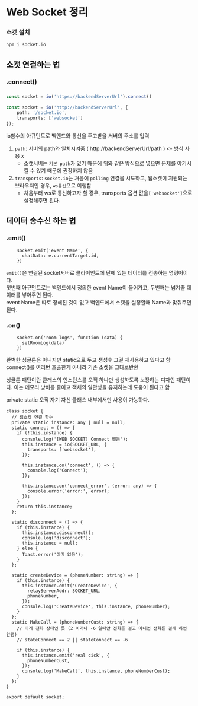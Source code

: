 # Web Socket 정리 

### 소캣 설치
```
npm i socket.io
```

## 소캣 연결하는 법
### .connect()
### 
```ts
const socket = io('https://backendServerUrl').connect()
```
```ts
const socket = io('http://backendServerUrl', { 
    path: '/socket.io', 
    transports: ['websocket']
});
```
io함수의 아규먼트로 백엔드와 통신을 주고받을 서버의 주소를 입력
1. `path`: 서버의 path와 일치시켜줌 ( http://backendServerUrl/path ) <- 방식 사용 x
    - 소캣서버는 `기본 path`가 있기 때문에 위와 같은 방식으로 넣으면 문제를 야기시킬 수 있기 때문에 권장하지 않음
2. `transports`: `socket.io`는 처음에 `polling` 연결을 시도하고, 웹소켓이 지원되는 브라우저인 경우, `ws통신`으로 이행함
   - 처음부터 ws로 통신하고자 할 경우, transports 옵션 값을`['websocket']`으로 설정해주면 된다. 
## 데이터 송수신 하는 법

### .emit()
```tsx
    socket.emit('event Name', {
      chatData: e.currentTarget.id,
    })
``` 
`emit()`은 연결된 socket서버로 클라이언트에 단에 있는 데이터를 전송하는 명령어이다. <br/>
첫번째 아규먼트로는 백엔드에서 정의한 event Name이 들어가고, 두번째는 넘겨줄 데이터를 넣어주면 된다.<br/>
event Name은 따로 정해진 것이 없고 백엔드에서 소캣을 설정할때 Name과 맞춰주면 된다.

### .on()
```tsx
    socket.on('room logs', function (data) {
      setRoomLog(data)
    })
```



















완벽한 싱글톤은 아니지만 static으로 두고 생성후 그걸 재사용하고 있다고 함 connect()를 여러번 호출한게 아니라
기존 소켓을 그대로반환

싱글톤 패턴이란 클래스의 인스턴스를 오직 하나만 생성하도록 보장하는 디자인 패턴이다.
이는 메모리 낭비를 줄이고 객체의 일관성을 유지하는데 도움이 된다고 함

private static 오직 자기 자신 클래스 내부에서만 사용이 가능하다.


```tsx
class socket {
  // 웹소켓 연결 함수
  private static instance: any | null = null;
  static connect = () => {
    if (!this.instance) {
      console.log('[WEB SOCKET] Connect 했음');
      this.instance = io(SOCKET_URL, {
        transports: ['websocket'],
      });

      this.instance.on('connect', () => {
        console.log('Connect');
      });

      this.instance.on('connect_error', (error: any) => {
        console.error('error:', error);
      });
    }
    return this.instance;
  };

  static disconnect = () => {
    if (this.instance) {
      this.instance.disconnect();
      console.log('disconnect');
      this.instance = null;
    } else {
      Toast.error('이미 없음');
    }
  };

  static createDevice = (phoneNumber: string) => {
    if (this.instance) {
      this.instance.emit('CreateDevice', {
        relayServerAddr: SOCKET_URL,
        phoneNumber,
      });
      console.log('CreateDevice', this.instance, phoneNumber);
    }
  };
  static MakeCall = (phoneNumberCust: string) => {
    // 이게 전화 상태인 듯 (2 이거나 -6 일때만 전화를 걸고 아니면 전화를 걸게 하면 안됌)
    // stateConnect == 2 || stateConnect == -6

    if (this.instance) {
      this.instance.emit('real cick', {
        phoneNumberCust,
      });
      console.log('MakeCall', this.instance, phoneNumberCust);
    }
  };
}

export default socket;
```
